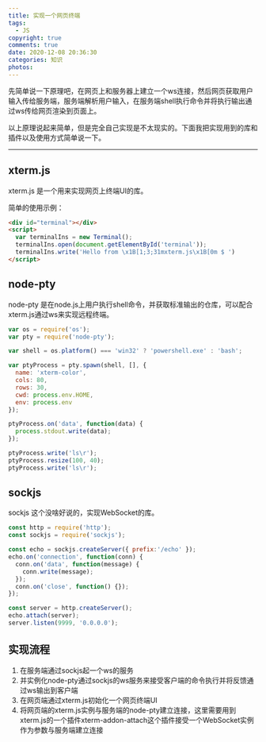 ```yaml
---
title: 实现一个网页终端
tags:
  - JS
copyright: true
comments: true
date: 2020-12-08 20:36:30
categories: 知识
photos:
---
```


先简单说一下原理吧，在网页上和服务器上建立一个ws连接，然后网页获取用户输入传给服务端，服务端解析用户输入，在服务端shell执行命令并将执行输出通过ws传给网页渲染到页面上。

以上原理说起来简单，但是完全自己实现是不太现实的。下面我把实现用到的库和插件以及使用方式简单说一下。

---
<!--more-->

## xterm.js
xterm.js 是一个用来实现网页上终端UI的库。

简单的使用示例：
```html
<div id="terminal"></div>
<script>
  var terminalIns = new Terminal();
  terminalIns.open(document.getElementById('terminal'));
  terminalIns.write('Hello from \x1B[1;3;31mxterm.js\x1B[0m $ ')
</script>
```

## node-pty
node-pty 是在node.js上用户执行shell命令，并获取标准输出的仓库，可以配合xterm.js通过ws来实现远程终端。

```js
var os = require('os');
var pty = require('node-pty');

var shell = os.platform() === 'win32' ? 'powershell.exe' : 'bash';

var ptyProcess = pty.spawn(shell, [], {
  name: 'xterm-color',
  cols: 80,
  rows: 30,
  cwd: process.env.HOME,
  env: process.env
});

ptyProcess.on('data', function(data) {
  process.stdout.write(data);
});

ptyProcess.write('ls\r');
ptyProcess.resize(100, 40);
ptyProcess.write('ls\r');
```

## sockjs
sockjs 这个没啥好说的，实现WebSocket的库。

```js
const http = require('http');
const sockjs = require('sockjs');

const echo = sockjs.createServer({ prefix:'/echo' });
echo.on('connection', function(conn) {
  conn.on('data', function(message) {
    conn.write(message);
  });
  conn.on('close', function() {});
});

const server = http.createServer();
echo.attach(server);
server.listen(9999, '0.0.0.0');
```

## 实现流程
1. 在服务端通过sockjs起一个ws的服务
2. 并实例化node-pty通过sockjs的ws服务来接受客户端的命令执行并将反馈通过ws输出到客户端
3. 在网页端通过xterm.js初始化一个网页终端UI
4. 将网页端的xterm.js实例与服务端的node-pty建立连接，这里需要用到xterm.js的一个插件xterm-addon-attach这个插件接受一个WebSocket实例作为参数与服务端建立连接
